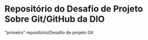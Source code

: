 # Repositório do Desafio de Projeto Sobre Git/GitHub da  DIO
"primeiro" repositório/Desafio de projeto Git
